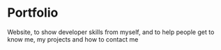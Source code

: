 # Portfolio
 Website, to show developer skills from myself, and to help people get to know me, my projects and how to contact me
